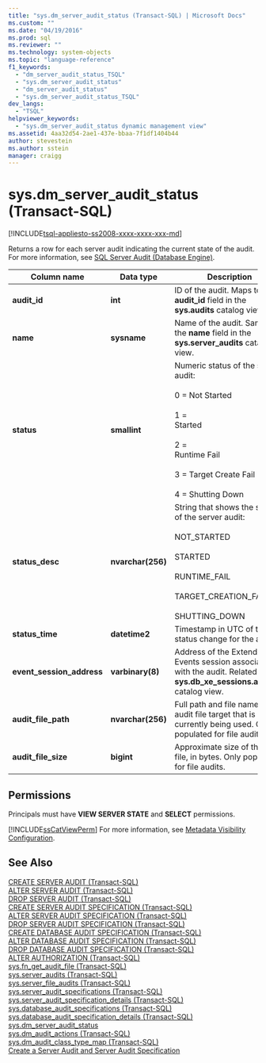 ```yaml
---
title: "sys.dm_server_audit_status (Transact-SQL) | Microsoft Docs"
ms.custom: ""
ms.date: "04/19/2016"
ms.prod: sql
ms.reviewer: ""
ms.technology: system-objects
ms.topic: "language-reference"
f1_keywords: 
  - "dm_server_audit_status_TSQL"
  - "sys.dm_server_audit_status"
  - "dm_server_audit_status"
  - "sys.dm_server_audit_status_TSQL"
dev_langs: 
  - "TSQL"
helpviewer_keywords: 
  - "sys.dm_server_audit_status dynamic management view"
ms.assetid: 4aa32d54-2ae1-437e-bbaa-7f1df1404b44
author: stevestein
ms.author: sstein
manager: craigg
---
```

# sys.dm_server_audit_status (Transact-SQL)
[!INCLUDE[tsql-appliesto-ss2008-xxxx-xxxx-xxx-md](../../includes/tsql-appliesto-ss2008-xxxx-xxxx-xxx-md.md)]

  Returns a row for each server audit indicating the current state of the audit. For more information, see [SQL Server Audit &#40;Database Engine&#41;](../../relational-databases/security/auditing/sql-server-audit-database-engine.md).  
  
|Column name|Data type|Description|  
|-----------------|---------------|-----------------|  
|**audit_id**|**int**|ID of the audit. Maps to the **audit_id** field in the **sys.audits** catalog view.|  
|**name**|**sysname**|Name of the audit. Same as the **name** field in the **sys.server_audits** catalog view.|  
|**status**|**smallint**|Numeric status of the server audit:<br /><br /> 0 = Not Started<br /><br /> 1 =<br />        Started<br /><br /> 2 =<br />      Runtime Fail<br /><br /> 3 = Target Create Fail<br /><br /> 4 = Shutting Down|  
|**status_desc**|**nvarchar(256)**|String that shows the status of the server audit:<br /><br /> NOT_STARTED<br /><br /> STARTED<br /><br /> RUNTIME_FAIL<br /><br /> TARGET_CREATION_FAILED<br /><br /> SHUTTING_DOWN|  
|**status_time**|**datetime2**|Timestamp in UTC of the last status change for the audit.|  
|**event_session_address**|**varbinary(8)**|Address of the Extended Events session associated with the audit. Related to the **sys.db_xe_sessions.address** catalog view.|  
|**audit_file_path**|**nvarchar(256)**|Full path and file name of the audit file target that is currently being used. Only populated for file audits.|  
|**audit_file_size**|**bigint**|Approximate size of the audit file, in bytes. Only populated for file audits.|  
  
## Permissions  
 Principals must have **VIEW SERVER STATE** and **SELECT** permissions.  
  
 [!INCLUDE[ssCatViewPerm](../../includes/sscatviewperm-md.md)] For more information, see [Metadata Visibility Configuration](../../relational-databases/security/metadata-visibility-configuration.md).  
  
## See Also  
 [CREATE SERVER AUDIT &#40;Transact-SQL&#41;](../../t-sql/statements/create-server-audit-transact-sql.md)   
 [ALTER SERVER AUDIT  &#40;Transact-SQL&#41;](../../t-sql/statements/alter-server-audit-transact-sql.md)   
 [DROP SERVER AUDIT  &#40;Transact-SQL&#41;](../../t-sql/statements/drop-server-audit-transact-sql.md)   
 [CREATE SERVER AUDIT SPECIFICATION &#40;Transact-SQL&#41;](../../t-sql/statements/create-server-audit-specification-transact-sql.md)   
 [ALTER SERVER AUDIT SPECIFICATION &#40;Transact-SQL&#41;](../../t-sql/statements/alter-server-audit-specification-transact-sql.md)   
 [DROP SERVER AUDIT SPECIFICATION &#40;Transact-SQL&#41;](../../t-sql/statements/drop-server-audit-specification-transact-sql.md)   
 [CREATE DATABASE AUDIT SPECIFICATION &#40;Transact-SQL&#41;](../../t-sql/statements/create-database-audit-specification-transact-sql.md)   
 [ALTER DATABASE AUDIT SPECIFICATION &#40;Transact-SQL&#41;](../../t-sql/statements/alter-database-audit-specification-transact-sql.md)   
 [DROP DATABASE AUDIT SPECIFICATION &#40;Transact-SQL&#41;](../../t-sql/statements/drop-database-audit-specification-transact-sql.md)   
 [ALTER AUTHORIZATION &#40;Transact-SQL&#41;](../../t-sql/statements/alter-authorization-transact-sql.md)   
 [sys.fn_get_audit_file &#40;Transact-SQL&#41;](../../relational-databases/system-functions/sys-fn-get-audit-file-transact-sql.md)   
 [sys.server_audits &#40;Transact-SQL&#41;](../../relational-databases/system-catalog-views/sys-server-audits-transact-sql.md)   
 [sys.server_file_audits &#40;Transact-SQL&#41;](../../relational-databases/system-catalog-views/sys-server-file-audits-transact-sql.md)   
 [sys.server_audit_specifications &#40;Transact-SQL&#41;](../../relational-databases/system-catalog-views/sys-server-audit-specifications-transact-sql.md)   
 [sys.server_audit_specification_details &#40;Transact-SQL&#41;](../../relational-databases/system-catalog-views/sys-server-audit-specification-details-transact-sql.md)   
 [sys.database_audit_specifications &#40;Transact-SQL&#41;](../../relational-databases/system-catalog-views/sys-database-audit-specifications-transact-sql.md)   
 [sys.database_audit_specification_details &#40;Transact-SQL&#41;](../../relational-databases/system-catalog-views/sys-database-audit-specification-details-transact-sql.md)   
 [sys.dm_server_audit_status](../../relational-databases/system-dynamic-management-views/sys-dm-server-audit-status-transact-sql.md)   
 [sys.dm_audit_actions &#40;Transact-SQL&#41;](../../relational-databases/system-dynamic-management-views/sys-dm-audit-actions-transact-sql.md)   
 [sys.dm_audit_class_type_map &#40;Transact-SQL&#41;](../../relational-databases/system-dynamic-management-views/sys-dm-audit-class-type-map-transact-sql.md)   
 [Create a Server Audit and Server Audit Specification](../../relational-databases/security/auditing/create-a-server-audit-and-server-audit-specification.md)  
  
  
